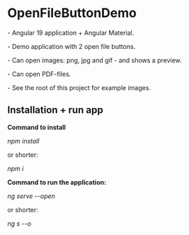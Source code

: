 # OpenFileButtonDemo

\- Angular 19 application + Angular Material.

\- Demo application with 2 open file buttons.

\- Can open images: png, jpg and gif - and shows a preview.

\- Can open PDF-files.

\- See the root of this project for example images.

## Installation + run app

**Command to install**

_npm install_

or shorter:

_npm i_

**Command to run the application:**

_ng serve --open_

or shorter:

_ng s --o_
